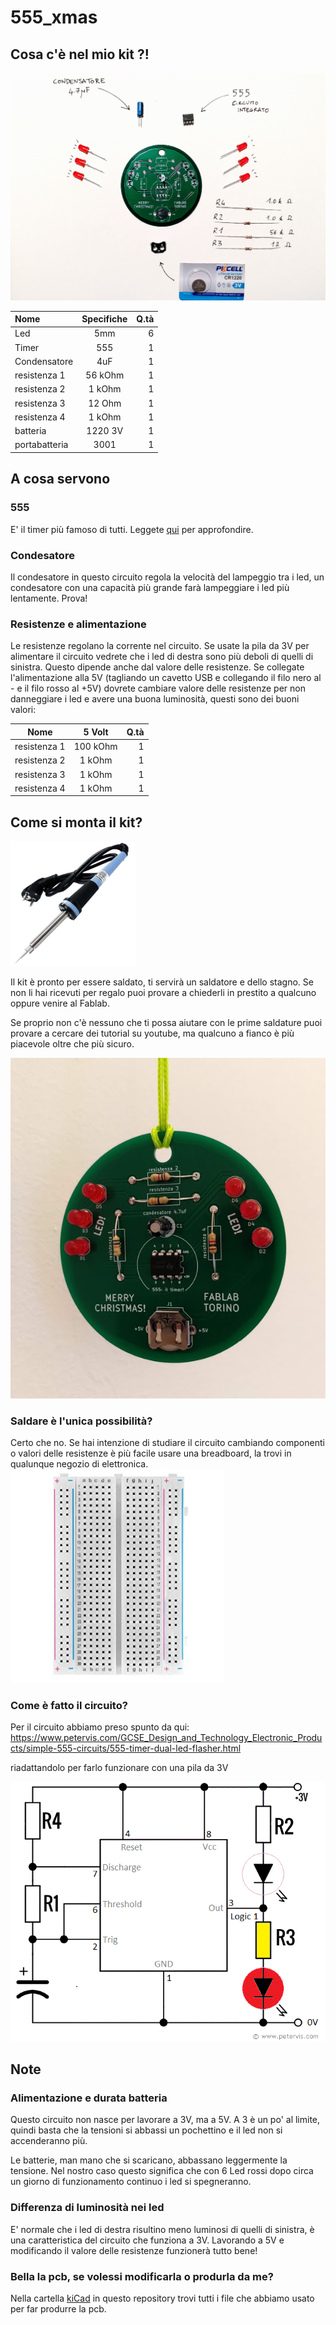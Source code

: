  # 555_xmas

## Cosa c'è nel mio kit ?!
![Parts](./img/parts.jpg)

| Nome          |Specifiche |  Q.tà |
|:--------------|:---------:|------:|
| Led           |  5mm      |    6  |
| Timer         |    555    |    1  |
| Condensatore  | 4uF       |    1  |
| resistenza 1  | 56 kOhm   |    1  |
| resistenza 2  | 1 kOhm    |    1  |
| resistenza 3  | 12 Ohm    |    1  |
| resistenza 4  | 1 kOhm    |    1  |
| batteria      | 1220 3V   |    1  |
| portabatteria | 3001      |    1  |

## A cosa servono

### 555
E' il timer più famoso di tutti. Leggete [qui](https://it.wikipedia.org/wiki/NE555) per approfondire.

### Condesatore
Il condesatore in questo circuito regola la velocità del lampeggio tra i led, un condesatore con una capacità più grande farà lampeggiare i led più lentamente. Prova!

### Resistenze e alimentazione
Le resistenze regolano la corrente nel circuito. Se usate la pila da 3V per alimentare il circuito vedrete che i led di destra sono più deboli di quelli di sinistra. Questo dipende anche dal valore delle resistenze.
Se collegate l'alimentazione alla 5V (tagliando un cavetto USB e collegando il filo nero al - e il filo rosso al +5V) dovrete cambiare valore delle resistenze per non danneggiare i led e avere una buona luminosità, questi sono dei buoni valori:


| Nome          | 5 Volt    |  Q.tà |
|---------------|:---------:|------:|
| resistenza 1  | 100 kOhm  |    1  |
| resistenza 2  | 1 kOhm    |    1  |
| resistenza 3  | 1 kOhm    |    1  |
| resistenza 4  | 1 kOhm    |    1  |

## Come si monta il kit?
<img src="./img/saldatore.jpg" width="200"/>

Il kit è pronto per essere saldato, ti servirà un saldatore e dello stagno. Se non li hai ricevuti per regalo puoi provare a chiederli in prestito a qualcuno oppure venire al Fablab.

Se proprio non c'è nessuno che ti possa aiutare con le prime saldature puoi provare a cercare dei tutorial su youtube, ma qualcuno a fianco è più piacevole oltre che più sicuro.

![finito](./img/555_complete.jpg)

### Saldare è l'unica possibilità?

Certo che no. Se hai intenzione di studiare il circuito cambiando componenti o valori delle resistenze è più facile usare una breadboard, la trovi in qualunque negozio di elettronica.
![breadboard](./img/breadboard.jpg)



### Come è fatto il circuito?

Per il circuito abbiamo preso spunto da qui:
https://www.petervis.com/GCSE_Design_and_Technology_Electronic_Products/simple-555-circuits/555-timer-dual-led-flasher.html

riadattandolo per farlo funzionare con una pila da 3V

![circuito](./img/circuito.png)

## Note

### Alimentazione e durata batteria
Questo circuito non nasce per lavorare a 3V, ma a 5V. A 3 è un po' al limite, quindi basta che la tensioni si abbassi un pochettino e il led non si accenderanno più.

Le batterie, man mano che si scaricano, abbassano leggermente la tensione. Nel nostro caso questo significa che con 6 Led rossi dopo circa un giorno di funzionamento continuo i led si spegneranno.

### Differenza di luminosità nei led
E' normale che i led di destra risultino meno luminosi di quelli di sinistra, è una caratteristica del circuito che funziona a 3V. Lavorando a 5V e modificando il valore delle resistenze funzionerà tutto bene!

### Bella la pcb, se volessi modificarla o produrla da me?
Nella cartella [kiCad](https://github.com/FablabTorino/555_xmas/tree/main/kicad) in questo repository trovi tutti i file che abbiamo usato per far produrre la pcb.


